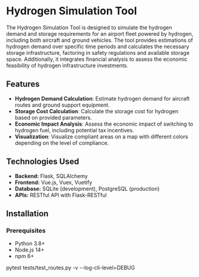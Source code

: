 # Hydrogen Simulation Tool

The Hydrogen Simulation Tool is designed to simulate the hydrogen demand and storage requirements for an airport fleet powered by hydrogen, including both aircraft and ground vehicles. The tool provides estimations of hydrogen demand over specific time periods and calculates the necessary storage infrastructure, factoring in safety regulations and available storage space. Additionally, it integrates financial analysis to assess the economic feasibility of hydrogen infrastructure investments.

## Features

- **Hydrogen Demand Calculation**: Estimate hydrogen demand for aircraft routes and ground support equipment.
- **Storage Cost Calculation**: Calculate the storage cost for hydrogen based on provided parameters.
- **Economic Impact Analysis**: Assess the economic impact of switching to hydrogen fuel, including potential tax incentives.
- **Visualization**: Visualize compliant areas on a map with different colors depending on the level of compliance.

## Technologies Used

- **Backend:** Flask, SQLAlchemy
- **Frontend:** Vue.js, Vuex, Vuetify
- **Database:** SQLite (development), PostgreSQL (production)
- **APIs:** RESTful API with Flask-RESTful

## Installation

### Prerequisites

- Python 3.8+
- Node.js 14+
- npm 6+

pytest tests/test_routes.py -v --log-cli-level=DEBUG

